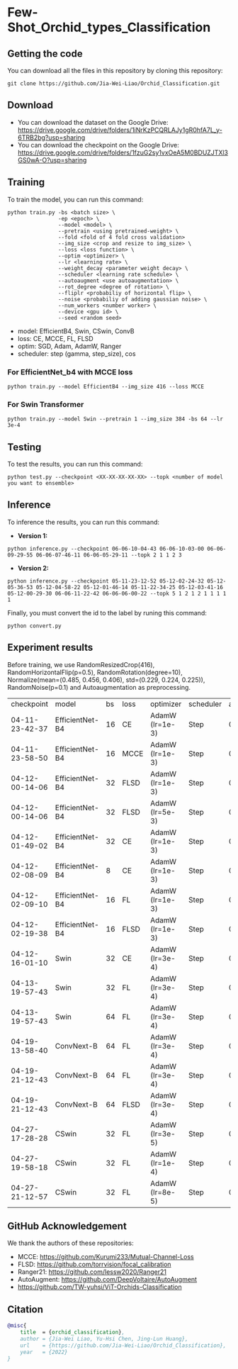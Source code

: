 # Few-Shot_Orchid_types_Classification

## Getting the code
You can download all the files in this repository by cloning this repository:  
```
git clone https://github.com/Jia-Wei-Liao/Orchid_Classification.git
```

## Download
- You can download the dataset on the Google Drive:  
https://drive.google.com/drive/folders/1iNrKzPCQRLAJy1gR0hfA7L_y-6TRB2bg?usp=sharing
- You can download the checkpoint on the Google Drive:  
https://drive.google.com/drive/folders/1fzuG2sy1vxOeA5M0BDUZJTXl3GS0wA-O?usp=sharing

## Training
To train the model, you can run this command:
```
python train.py -bs <batch size> \
                -ep <epoch> \
                --model <model> \
                --pretrain <using pretrained-weight> \
                --fold <fold of 4 fold cross validation>
                --img_size <crop and resize to img_size> \
                --loss <loss function> \
                --optim <optimizer> \
                --lr <learning rate> \
                --weight_decay <parameter weight decay> \
                --scheduler <learning rate schedule> \
                --autoaugment <use autoaugmentation> \
                --rot_degree <degree of rotation> \
                --fliplr <probabiliy of horizontal flip> \
                --noise <probabiliy of adding gaussian noise> \
                --num_workers <number worker> \
                --device <gpu id> \
                --seed <random seed>
```
- model: EfficientB4, Swin, CSwin, ConvB
- loss: CE, MCCE, FL, FLSD
- optim: SGD, Adam, AdamW, Ranger
- scheduler: step (gamma, step_size), cos

### For EfficientNet_b4 with MCCE loss
```
python train.py --model EfficientB4 --img_size 416 --loss MCCE
```

### For Swin Transformer
```
python train.py --model Swin --pretrain 1 --img_size 384 -bs 64 --lr 3e-4
```


## Testing
To test the results, you can run this command:
```
python test.py --checkpoint <XX-XX-XX-XX-XX> --topk <number of model you want to ensemble>
```

## Inference
To inference the results, you can run this command:  
- **Version 1:**
```
python inference.py --checkpoint 06-06-10-04-43 06-06-10-03-00 06-06-09-29-55 06-06-07-46-11 06-06-05-29-11 --topk 2 1 1 2 3
```
- **Version 2:**
```
python inference.py --checkpoint 05-11-23-12-52 05-12-02-24-32 05-12-05-36-53 05-12-04-58-22 05-12-01-46-14 05-11-22-34-25 05-12-03-41-16 05-12-00-29-30 06-06-11-22-42 06-06-06-00-22 --topk 5 1 2 1 2 1 1 1 1 1
```

Finally, you must convert the id to the label by runing this command:
```
python convert.py
```


## Experiment results
Before training, we use RandomResizedCrop(416), RandomHorizontalFlip(p=0.5), RandomRotation(degree=10), Normalize(mean=(0.485, 0.456, 0.406), std=(0.229, 0.224, 0.225)), RandomNoise(p=0.1) and Autoaugmentation as preprocessing.

<table>
  <tr>
    <td>checkpoint</td>
    <td>model</td>
    <td>bs</td>
    <td>loss</td>
    <td>optimizer</td>
    <td>scheduler</td>
    <td>accuracy</td>
  </tr>
  <tr>
    <td>04-11-23-42-37</td>
    <td>EfficientNet-B4</td>
    <td>16</td>
    <td>CE</td>
    <td>AdamW (lr=1e-3)</td>
    <td>Step</td>
    <td>0.8630</td>
  </tr>
  <tr>
    <td>04-11-23-58-50</td>
    <td>EfficientNet-B4</td>
    <td>16</td>
    <td>MCCE</td>
    <td>AdamW (lr=1e-3)</td>
    <td>Step</td>
    <td>0.8584</td>
  </tr>
  <tr>
    <td>04-12-00-14-06</td>
    <td>EfficientNet-B4</td>
    <td>32</td>
    <td>FLSD</td>
    <td>AdamW (lr=1e-3)</td>
    <td>Step</td>
    <td>0.8607</td>
  </tr>
  <tr>
    <td>04-12-00-14-06</td>
    <td>EfficientNet-B4</td>
    <td>32</td>
    <td>FLSD</td>
    <td>AdamW (lr=5e-3)</td>
    <td>Step</td>
    <td>0.8402</td>
  </tr>
  <tr>
    <td>04-12-01-49-02</td>
    <td>EfficientNet-B4</td>
    <td>32</td>
    <td>CE</td>
    <td>AdamW (lr=1e-3)</td>
    <td>Step</td>
    <td>0.8402</td>
  </tr>
  <tr>
    <td>04-12-02-08-09</td>
    <td>EfficientNet-B4</td>
    <td>8</td>
    <td>CE</td>
    <td>AdamW (lr=1e-3)</td>
    <td>Step</td>
    <td>0.8447 </td>
  </tr>
  <tr>
    <td>04-12-02-09-10</td>
    <td>EfficientNet-B4</td>
    <td>16</td>
    <td>FL</td>
    <td>AdamW (lr=1e-3)</td>
    <td>Step</td>
    <td>0.8699 </td>
  </tr>
  <tr>
    <td>04-12-02-19-38</td>
    <td>EfficientNet-B4</td>
    <td>16</td>
    <td>FLSD</td>
    <td>AdamW (lr=1e-3)</td>
    <td>Step</td>
    <td>0.8470 </td>
  </tr>
  <tr>
    <td>04-12-16-01-10</td>
    <td>Swin</td>
    <td>32</td>
    <td>CE</td>
    <td>AdamW (lr=3e-4)</td>
    <td>Step</td>
    <td>0.8927 </td>
  </tr>
  <tr>
    <td>04-13-19-57-43</td>
    <td>Swin</td>
    <td>32</td>
    <td>FL</td>
    <td>AdamW (lr=3e-4)</td>
    <td>Step</td>
    <td>0.9110 </td>
  </tr>
  <tr>
    <td>04-13-19-57-43</td>
    <td>Swin</td>
    <td>64</td>
    <td>FL</td>
    <td>AdamW (lr=3e-4)</td>
    <td>Step</td>
    <td>0.9110</td>
  </tr>
  <tr>
    <td>04-19-13-58-40</td>
    <td>ConvNext-B</td>
    <td>64</td>
    <td>FL</td>
    <td>AdamW (lr=3e-4)</td>
    <td>Step</td>
    <td>0.8836</td>
  </tr>
  <tr>
    <td>04-19-21-12-43</td>
    <td>ConvNext-B</td>
    <td>64</td>
    <td>FL</td>
    <td>AdamW (lr=3e-4)</td>
    <td>Step</td>
    <td>0.8699</td>
  </tr>
  <tr>
    <td>04-19-21-12-43</td>
    <td>ConvNext-B</td>
    <td>64</td>
    <td>FLSD</td>
    <td>AdamW (lr=3e-4)</td>
    <td>Step</td>
    <td>0.8836</td>
  </tr>
  <tr>
    <td>04-27-17-28-28</td>
    <td>CSwin</td>
    <td>32</td>
    <td>FL</td>
    <td>AdamW (lr=3e-5)</td>
    <td>Step</td>
    <td>0.8676</td>
  </tr>
  <tr>
    <td>04-27-19-58-18</td>
    <td>CSwin</td>
    <td>32</td>
    <td>FL</td>
    <td>AdamW (lr=1e-4)</td>
    <td>Step</td>
    <td>0.8858</td>
  </tr>
  <tr>
    <td>04-27-21-12-57</td>
    <td>CSwin</td>
    <td>32</td>
    <td>FL</td>
    <td>AdamW (lr=8e-5)</td>
    <td>Step</td>
    <td>0.8744</td>
  </tr>
<table>

## GitHub Acknowledgement
We thank the authors of these repositories:
- MCCE: https://github.com/Kurumi233/Mutual-Channel-Loss  
- FLSD: https://github.com/torrvision/focal_calibration  
- Ranger21: https://github.com/lessw2020/Ranger21  
- AutoAugment: https://github.com/DeepVoltaire/AutoAugment  
- https://github.com/TW-yuhsi/ViT-Orchids-Classification


## Citation
```bibtex
@misc{
    title  = {orchid_classification},
    author = {Jia-Wei Liao, Yu-Hsi Chen, Jing-Lun Huang},
    url    = {https://github.com/Jia-Wei-Liao/Orchid_Classification},
    year   = {2022}
}
```
